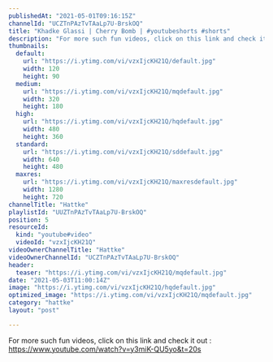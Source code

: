 ```yaml
---
publishedAt: "2021-05-01T09:16:15Z"
channelId: "UCZTnPAzTvTAaLp7U-BrskOQ"
title: "Khadke Glassi | Cherry Bomb | #youtubeshorts #shorts"
description: "For more such fun videos, click on this link and check it out : https://www.youtube.com/watch?v=y3miK-QU5yo&t=20s"
thumbnails:
  default:
    url: "https://i.ytimg.com/vi/vzxIjcKH21Q/default.jpg"
    width: 120
    height: 90
  medium:
    url: "https://i.ytimg.com/vi/vzxIjcKH21Q/mqdefault.jpg"
    width: 320
    height: 180
  high:
    url: "https://i.ytimg.com/vi/vzxIjcKH21Q/hqdefault.jpg"
    width: 480
    height: 360
  standard:
    url: "https://i.ytimg.com/vi/vzxIjcKH21Q/sddefault.jpg"
    width: 640
    height: 480
  maxres:
    url: "https://i.ytimg.com/vi/vzxIjcKH21Q/maxresdefault.jpg"
    width: 1280
    height: 720
channelTitle: "Hattke"
playlistId: "UUZTnPAzTvTAaLp7U-BrskOQ"
position: 5
resourceId:
  kind: "youtube#video"
  videoId: "vzxIjcKH21Q"
videoOwnerChannelTitle: "Hattke"
videoOwnerChannelId: "UCZTnPAzTvTAaLp7U-BrskOQ"
header:
  teaser: "https://i.ytimg.com/vi/vzxIjcKH21Q/mqdefault.jpg"
date: "2021-05-03T11:00:14Z"
image: "https://i.ytimg.com/vi/vzxIjcKH21Q/hqdefault.jpg"
optimized_image: "https://i.ytimg.com/vi/vzxIjcKH21Q/mqdefault.jpg"
category: "hattke"
layout: "post"

---
```

For more such fun videos, click on this link and check it out : https://www.youtube.com/watch?v=y3miK-QU5yo&t=20s